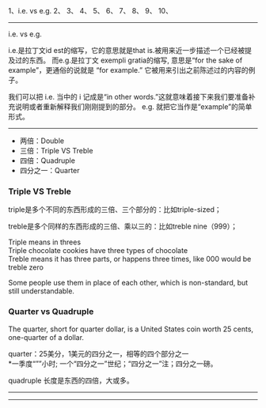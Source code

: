 1、i.e. vs e.g.
2、
3、
4、
5、
6、
7、
8、
9、
10、


---------------------------------------------------------------------------------------------------------------------

i.e. vs e.g.


i.e.是拉丁文id est的缩写，它的意思就是that is.被用来近一步描述一个已经被提及过的东西。
而e.g.是拉丁文 exempli gratia的缩写, 意思是“for the sake of example”，更通俗的说就是 “for example.” 它被用来引出之前陈述过的内容的例子。

我们可以把 i.e. 当中的 i 记成是“in other words.”这就意味着接下来我们要准备补充说明或者重新解释我们刚刚提到的部分。
e.g. 就把它当作是“example”的简单形式。


---------------------------------------------------------------------------------------------------------------------


- 两倍：Double
- 三倍：Triple VS Treble
- 四倍：Quadruple
- 四分之一：Quarter



### Triple VS Treble

triple是多个不同的东西形成的三倍、三个部分的：比如triple-sized；

treble是多个同样的东西形成的三倍、乘以三的：比如treble nine（999）；

Triple means in threes  
Triple chocolate cookies have three types of chocolate  
Treble means it has three parts, or happens three times, like 000 would be treble zero  

Some people use them in place of each other, which is non-standard, but still understandable.




### Quarter vs Quadruple

The quarter, short for quarter dollar, is a United States coin worth 25 cents, one-quarter of a dollar.

quarter：25美分，1美元的四分之一，相等的四个部分之一  
*一季度“””小时; 一个“四分之一”世纪；“四分之一”注；四分之一磅。


quadruple
长度是东西的四倍，大或多。


---------------------------------------------------------------------------------------------------------------------









---------------------------------------------------------------------------------------------------------------------


